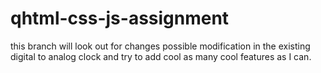 # qhtml-css-js-assignment
this branch will look out for changes possible modification in the existing digital to analog clock and try to add cool as many cool features as I can.


